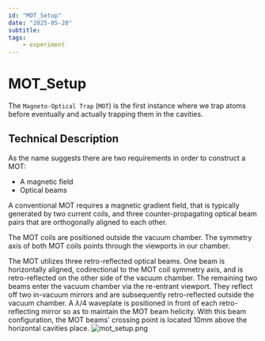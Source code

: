 ```yaml
---
id: "MOT_Setup"
date: "2025-05-20"
subtitle: 
tags:
    - experiment
---
```


# MOT_Setup

The `Magneto-Optical Trap` (`MOT`) is the first instance where we trap atoms before eventually and actually trapping them in the cavities.

## Technical Description

As the name suggests there are two requirements in order to construct a MOT:

- A magnetic field
- Optical beams

A conventional MOT requires a magnetic gradient field, that is typically generated by two current coils, and three counter-propagating optical beam pairs that are orthogonally aligned to each other.

The MOT coils are positioned outside the vacuum chamber. The symmetry axis of both MOT coils points through the viewports in our chamber.

The MOT utilizes three retro-reflected optical beams. One beam is horizontally aligned, codirectional to the MOT coil symmetry axis, and is retro-reflected on the other side of the vacuum chamber. 
The remaining two beams enter the vacuum chamber via the re-entrant viewport. They reflect off two in-vacuum mirrors and are subsequently retro-reflected outside the vacuum chamber. A $\lambda/4$ waveplate is positioned in front of each retro-reflecting mirror so as to maintain the MOT beam helicity.
With this beam configuration, the MOT beams' crossing point is located 10mm above the horizontal cavities place.
![mot_setup.png](assets/imgs/mot_setup.png)


